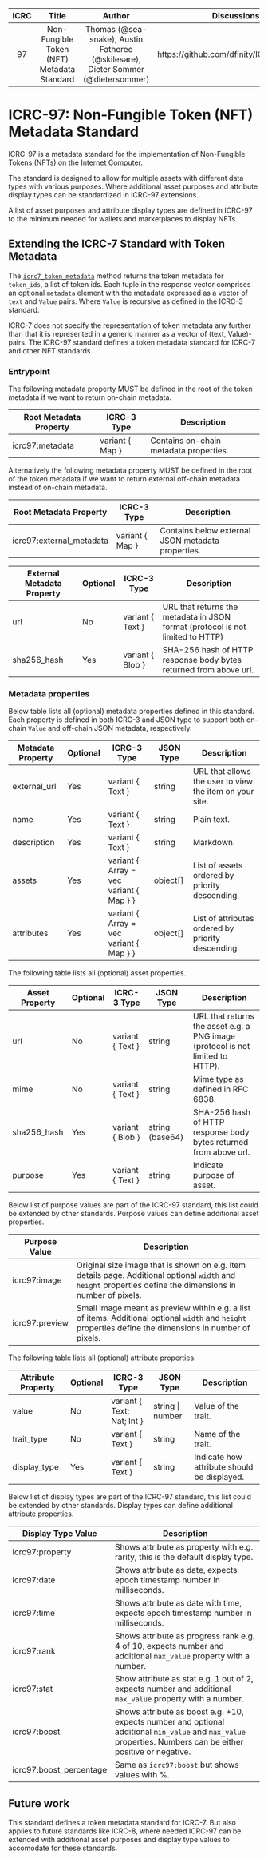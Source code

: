 | ICRC |                   Title                    |                                      Author                                      |                Discussions                | Status |      Type       | Category |  Created   |
|:----:|:------------------------------------------:|:--------------------------------------------------------------------------------:|:-----------------------------------------:|:------:|:---------------:|:--------:|:----------:|
|  97  | Non-Fungible Token (NFT) Metadata Standard | Thomas (@sea-snake), Austin Fatheree (@skilesare), Dieter Sommer (@dietersommer) | https://github.com/dfinity/ICRC/issues/97 | Draft  | Standards Track |          | 2024-08-13 |

# ICRC-97: Non-Fungible Token (NFT) Metadata Standard

ICRC-97 is a metadata standard for the implementation of Non-Fungible Tokens (NFTs) on
the [Internet Computer](https://internetcomputer.org).

The standard is designed to allow for multiple assets with different data types with various purposes. Where additional
asset purposes and attribute display types can be standardized in ICRC-97 extensions.

A list of asset purposes and attribute display types are defined in ICRC-97 to the minimum needed for wallets and marketplaces to display NFTs.

## Extending the ICRC-7 Standard with Token Metadata

The [`icrc7_token_metadata`](https://github.com/dfinity/ICRC/blob/main/ICRCs/ICRC-7/ICRC-7.md#icrc7_token_metadata)
method returns the token metadata for `token_ids`, a list of token ids. Each tuple in
the response vector comprises an optional `metadata` element with the metadata expressed as a vector of `text` and `Value`
pairs. Where `Value` is recursive as defined in the ICRC-3 standard.

ICRC-7 does not specify the representation of token metadata any further than that it is represented in a generic manner
as a vector of (text, Value)-pairs. The ICRC-97 standard defines a token metadata
standard for ICRC-7 and other NFT standards.

### Entrypoint

The following metadata property MUST be defined in the root of the token metadata if we want to return on-chain
metadata.

| Root Metadata Property | ICRC-3 Type     | Description                            |
|------------------------|-----------------|----------------------------------------|
| icrc97:metadata        | variant { Map } | Contains on-chain metadata properties. |

Alternatively the following metadata property MUST be defined in the root of the token metadata if we want to return
external
off-chain metadata instead of on-chain metadata.

| Root Metadata Property   | ICRC-3 Type     | Description                                       |
|--------------------------|-----------------|---------------------------------------------------|
| icrc97:external_metadata | variant { Map } | Contains below external JSON metadata properties. |

| External Metadata Property | Optional | ICRC-3 Type      | Description                                                                    |
|----------------------------|----------|------------------|--------------------------------------------------------------------------------|
| url                        | No       | variant { Text } | URL that returns the metadata in JSON format (protocol is not limited to HTTP) |
| sha256_hash                | Yes      | variant { Blob } | SHA-256 hash of HTTP response body bytes returned from above url.              |

### Metadata properties

Below table lists all (optional) metadata properties defined in this standard. Each property is defined in both ICRC-3
and JSON type to support both on-chain `Value` and off-chain JSON metadata, respectively.

| Metadata Property | Optional | ICRC-3 Type                             | JSON Type | Description                                             |
|-------------------|----------|-----------------------------------------|-----------|---------------------------------------------------------|
| external_url      | Yes      | variant { Text }                        | string    | URL that allows the user to view the item on your site. |
| name              | Yes      | variant { Text }                        | string    | Plain text.                                             |
| description       | Yes      | variant { Text }                        | string    | Markdown.                                               |
| assets            | Yes      | variant { Array = vec variant { Map } } | object[]  | List of assets ordered by priority descending.          |
| attributes        | Yes      | variant { Array = vec variant { Map } } | object[]  | List of attributes ordered by priority descending.      |

The following table lists all (optional) asset properties.

| Asset Property | Optional | ICRC-3 Type      | JSON Type       | Description                                                                    |
|----------------|----------|------------------|-----------------|--------------------------------------------------------------------------------|
| url            | No       | variant { Text } | string          | URL that returns the asset e.g. a PNG image (protocol is not limited to HTTP). |
| mime           | No       | variant { Text } | string          | Mime type as defined in RFC 6838.                                              |
| sha256_hash    | Yes      | variant { Blob } | string (base64) | SHA-256 hash of HTTP response body bytes returned from above url.              |
| purpose        | Yes      | variant { Text } | string          | Indicate purpose of asset.                                                     |

Below list of purpose values are part of the ICRC-97 standard, this list could be extended by other standards.
Purpose values can define additional asset properties.

| Purpose Value  | Description                                                                                                                                                 |
|----------------|-------------------------------------------------------------------------------------------------------------------------------------------------------------|
| icrc97:image   | Original size image that is shown on e.g. item details page. Additional optional `width` and `height` properties define the dimensions in number of pixels. |
| icrc97:preview | Small image meant as preview within e.g. a list of items. Additional optional `width` and `height` properties define the dimensions in number of pixels.    |

The following table lists all (optional) attribute properties.

| Attribute Property | Optional | ICRC-3 Type                | JSON Type        | Description                                 |
|--------------------|----------|----------------------------|------------------|---------------------------------------------|
| value              | No       | variant { Text; Nat; Int } | string \| number | Value of the trait.                         |
| trait_type         | No       | variant { Text }           | string           | Name of the trait.                          |
| display_type       | Yes      | variant { Text }           | string           | Indicate how attribute should be displayed. |

Below list of display types are part of the ICRC-97 standard, this list could be extended by other standards.
Display types can define additional attribute properties.

| Display Type Value      | Description                                                                                                                                                   |
|-------------------------|---------------------------------------------------------------------------------------------------------------------------------------------------------------|
| icrc97:property         | Shows attribute as property with e.g. rarity, this is the default display type.                                                                               |
| icrc97:date             | Shows attribute as date, expects epoch timestamp number in milliseconds.                                                                                      |
| icrc97:time             | Shows attribute as date with time, expects epoch timestamp number in milliseconds.                                                                            |
| icrc97:rank             | Shows attribute as progress rank e.g. 4 of 10, expects number and additional `max_value` property with a number.                                              |
| icrc97:stat             | Show attribute as stat e.g. 1 out of 2, expects number and additional `max_value` property with a number.                                                     |
| icrc97:boost            | Shows attribute as boost e.g. +10, expects number and optional additional `min_value` and `max_value` properties. Numbers can be either positive or negative. |
| icrc97:boost_percentage | Same as `icrc97:boost` but shows values with %.                                                                                                               |

## Future work

This standard defines a token metadata standard for ICRC-7. But also applies to future standards like ICRC-8, where needed ICRC-97 can be extended with additional asset purposes and display type values to accomodate for these standards.
